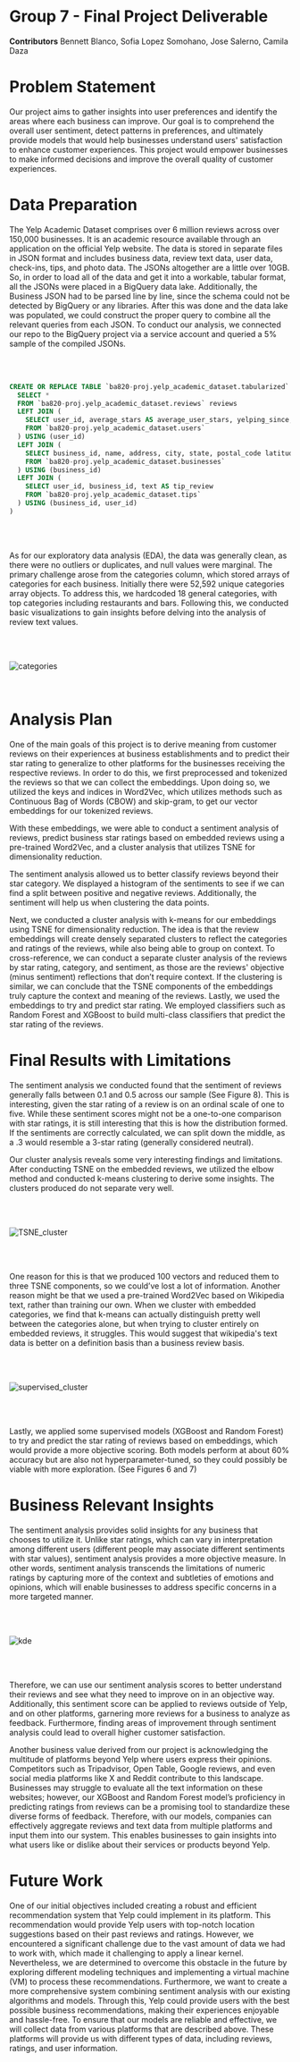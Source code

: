 # Group 7 - Final Project Deliverable
**Contributors**
Bennett Blanco, Sofia Lopez Somohano, Jose Salerno, Camila Daza

# Problem Statement
Our project aims to gather insights into user preferences and identify the areas where each business can improve. Our goal is to comprehend the overall user sentiment, detect patterns in preferences, and ultimately provide models that would help businesses understand users' satisfaction to enhance customer experiences. This project would empower businesses to make informed decisions and improve the overall quality of customer experiences.

# Data Preparation
The Yelp Academic Dataset comprises over 6 million reviews across over 150,000 businesses. It is an academic resource available through an application on the official Yelp website. The data is stored in separate files in JSON format and includes business data, review text data, user data, check-ins, tips, and photo data. The JSONs altogether are a little over 10GB. So, in order to load all of the data and get it into a workable, tabular format, all the JSONs were placed in a BigQuery data lake. Additionally, the Business JSON had to be parsed line by line, since the schema could not be detected by BigQuery or any libraries. After this was done and the data lake was populated, we could construct the proper query to combine all the relevant queries from each JSON. To conduct our analysis, we connected our repo to the BigQuery project via a service account and queried a 5% sample of the compiled JSONs.

</br>
</br>

```sql
CREATE OR REPLACE TABLE `ba820-proj.yelp_academic_dataset.tabularized` AS (
  SELECT *
  FROM `ba820-proj.yelp_academic_dataset.reviews` reviews
  LEFT JOIN (
    SELECT user_id, average_stars AS average_user_stars, yelping_since, review_count AS submitted_reviews
    FROM `ba820-proj.yelp_academic_dataset.users`
  ) USING (user_id)
  LEFT JOIN (
    SELECT business_id, name, address, city, state, postal_code latitude, longitude, stars AS average_business_stars, review_count AS recieved_reviews, categories, attributes
    FROM `ba820-proj.yelp_academic_dataset.businesses`
  ) USING (business_id)
  LEFT JOIN (
    SELECT user_id, business_id, text AS tip_review
    FROM `ba820-proj.yelp_academic_dataset.tips`
  ) USING (business_id, user_id)
)
```
</br>
</br>

As for our exploratory data analysis (EDA), the data was generally clean, as there were no outliers or duplicates, and null values were marginal. The primary challenge arose from the categories column, which stored arrays of categories for each business. Initially there were 52,592 unique categories array objects. To address this, we hardcoded 18 general categories, with top categories including restaurants and bars. Following this, we conducted basic visualizations to gain insights before delving into the analysis of review text values. 

</br>
</br>

![categories](https://raw.githubusercontent.com/jbbjr/yelp/main/pictures/categories.png)

</br>

# Analysis Plan
One of the main goals of this project is to derive meaning from customer reviews on their experiences at business establishments and to predict their star rating to generalize to other platforms for the businesses receiving the respective reviews. In order to do this, we first preprocessed and tokenized the reviews so that we can collect the embeddings. Upon doing so, we utilized the keys and indices in Word2Vec, which utilizes methods such as Continuous Bag of Words (CBOW) and skip-gram, to get our vector embeddings for our tokenized reviews.

With these embeddings, we were able to conduct a sentiment analysis of reviews, predict business star ratings based on embedded reviews using a pre-trained Word2Vec, and a cluster analysis that utilizes TSNE for dimensionality reduction. 

The sentiment analysis allowed us to better classify reviews beyond their star category. We displayed a histogram of the sentiments to see if we can find a split between positive and negative reviews. Additionally, the sentiment will help us when clustering the data points.

Next, we conducted a cluster analysis with k-means for our embeddings using TSNE for dimensionality reduction. The idea is that the review embeddings will create densely separated clusters to reflect the categories and ratings of the reviews, while also being able to group on context. To cross-reference, we can conduct a separate cluster analysis of the reviews by star rating, category, and sentiment, as those are the reviews' objective (minus sentiment) reflections that don’t require context. If the clustering is similar, we can conclude that the TSNE components of the embeddings truly capture the context and meaning of the reviews.
Lastly, we used the embeddings to try and predict star rating. We employed classifiers such as Random Forest and XGBoost to build multi-class classifiers that predict the star rating of the reviews.

# Final Results with Limitations
The sentiment analysis we conducted found that the sentiment of reviews generally falls between 0.1 and 0.5 across our sample (See Figure 8). This is interesting, given the star rating of a review is on an ordinal scale of one to five. While these sentiment scores might not be a one-to-one comparison with star ratings, it is still interesting that this is how the distribution formed. If the sentiments are correctly calculated, we can split down the middle, as a .3 would resemble a 3-star rating (generally considered neutral).

Our cluster analysis reveals some very interesting findings and limitations. After conducting TSNE on the embedded reviews, we utilized the elbow method and conducted k-means clustering to derive some insights. The clusters produced do not separate very well. 

</br>
</br>

![TSNE_cluster](https://raw.githubusercontent.com/jbbjr/yelp/main/pictures/tsne-3dplot.png)

</br>
</br>

One reason for this is that we produced 100 vectors and reduced them to three TSNE components, so we could’ve lost a lot of information. Another reason might be that we used a pre-trained Word2Vec based on Wikipedia text, rather than training our own. When we cluster with embedded categories, we find that k-means can actually distinguish pretty well between the categories alone, but when trying to cluster entirely on embedded reviews, it struggles. This would suggest that wikipedia's text data is better on a definition basis than a business review basis.

</br>
</br>

![supervised_cluster](https://raw.githubusercontent.com/jbbjr/yelp/main/pictures/scaled-3dplot.png)

</br>
</br>

Lastly, we applied some supervised models (XGBoost and Random Forest) to try and predict the star rating of reviews based on embeddings, which would provide a more objective scoring. Both models perform at about 60% accuracy but are also not hyperparameter-tuned, so they could possibly be viable with more exploration. (See Figures 6 and 7)




# Business Relevant Insights
The sentiment analysis provides solid insights for any business that chooses to utilize it. Unlike star ratings, which can vary in interpretation among different users (different people may associate different sentiments with star values), sentiment analysis provides a more objective measure. In other words, sentiment analysis transcends the limitations of numeric ratings by capturing more of the context and subtleties of emotions and opinions, which will enable businesses to address specific concerns in a more targeted manner. 

</br>
</br>

![kde](https://raw.githubusercontent.com/jbbjr/yelp/main/pictures/kde-sentiment.png)

</br>
</br>

Therefore, we can use our sentiment analysis scores to better understand their reviews and see what they need to improve on in an objective way. Additionally, this sentiment score can be applied to reviews outside of Yelp, and on other platforms, garnering more reviews for a business to analyze as feedback. Furthermore, finding areas of improvement through sentiment analysis could lead to overall higher customer satisfaction.

Another business value derived from our project is acknowledging the multitude of platforms beyond Yelp where users express their opinions. Competitors such as Tripadvisor, Open Table, Google reviews, and even social media platforms like X and Reddit contribute to this landscape. Businesses may struggle to evaluate all the text information on these websites; however, our XGBoost and Random Forest model’s proficiency in predicting ratings from reviews can be a promising tool to standardize these diverse forms of feedback. Therefore, with our models, companies can effectively aggregate reviews and text data from multiple platforms and input them into our system. This enables businesses to gain insights into what users like or dislike about their services or products beyond Yelp.

# Future Work
One of our initial objectives included creating a robust and efficient recommendation system that Yelp could implement in its platform. This recommendation would provide Yelp users with top-notch location suggestions based on their past reviews and ratings. However, we encountered a significant challenge due to the vast amount of data we had to work with, which made it challenging to apply a linear kernel. Nevertheless, we are determined to overcome this obstacle in the future by exploring different modeling techniques and implementing a virtual machine (VM) to process these recommendations. Furthermore, we want to create a more comprehensive system combining sentiment analysis with our existing algorithms and models. Through this, Yelp could provide users with the best possible business recommendations, making their experiences enjoyable and hassle-free. To ensure that our models are reliable and effective, we will collect data from various platforms that are described above. These platforms will provide us with different types of data, including reviews, ratings, and user information.
